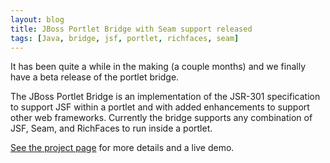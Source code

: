 ```yaml
---
layout: blog
title: JBoss Portlet Bridge with Seam support released
tags: [Java, bridge, jsf, portlet, richfaces, seam]
---
```


<p>It has been quite a while in the making (a couple months) and we finally have a beta release of the portlet bridge.</p> 
<p>The JBoss Portlet Bridge is an implementation of the JSR-301 specification to support JSF within a portlet and with added enhancements to support other web frameworks. Currently the bridge supports any combination of JSF, Seam, and RichFaces to run inside a portlet.</p> 

<p><a href="http://labs.jboss.com/portletbridge/">See the project page</a> for more details and a live demo.</p> 
<br/>
